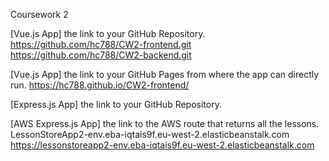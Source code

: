 

Coursework 2

[Vue.js App] the link to your GitHub Repository.
 https://github.com/hc788/CW2-frontend.git 
 https://github.com/hc788/CW2-backend.git

[Vue.js App] the link to your GitHub Pages from where the app can directly run. 
https://hc788.github.io/CW2-frontend/

[Express.js App] the link to your GitHub Repository.

[AWS Express.js App] the link to the AWS route that returns all the lessons.
 LessonStoreApp2-env.eba-iqtais9f.eu-west-2.elasticbeanstalk.com 
 https://lessonstoreapp2-env.eba-iqtais9f.eu-west-2.elasticbeanstalk.com